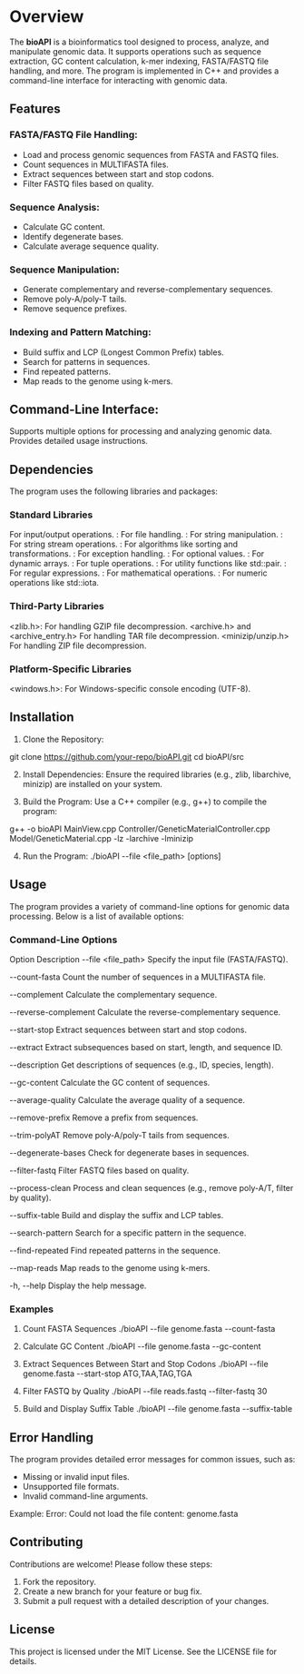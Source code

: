# Overview

The **bioAPI** is a bioinformatics tool designed to process, analyze, and manipulate genomic data. It supports operations such as sequence extraction, GC content calculation, k-mer indexing, FASTA/FASTQ file handling, and more. The program is implemented in C++ and provides a command-line interface for interacting with genomic data.

## Features

### FASTA/FASTQ File Handling:

- Load and process genomic sequences from FASTA and FASTQ files.
- Count sequences in MULTIFASTA files.
- Extract sequences between start and stop codons.
- Filter FASTQ files based on quality.

### Sequence Analysis:

- Calculate GC content.
- Identify degenerate bases.
- Calculate average sequence quality.

### Sequence Manipulation:

- Generate complementary and reverse-complementary sequences.
- Remove poly-A/poly-T tails.
- Remove sequence prefixes.

### Indexing and Pattern Matching:

- Build suffix and LCP (Longest Common Prefix) tables.
- Search for patterns in sequences.
- Find repeated patterns.
- Map reads to the genome using k-mers.

## Command-Line Interface:

Supports multiple options for processing and analyzing genomic data.
Provides detailed usage instructions.

## Dependencies
The program uses the following libraries and packages:

### Standard Libraries
  <iostream>                          For input/output operations.
  <fstream>:                          For file handling.
  <string>:                           For string manipulation.
  <sstream>:                          For string stream operations.
  <algorithm>:                        For algorithms like sorting and transformations.
  <stdexcept>:                        For exception handling.
  <optional>:                         For optional values.
  <vector>:                           For dynamic arrays.
  <tuple>:                            For tuple operations.
  <utility>:                          For utility functions like std::pair.
  <regex>:                            For regular expressions.
  <cmath>:                            For mathematical operations.
  <numeric>:                          For numeric operations like std::iota.

### Third-Party Libraries
<zlib.h>:                          For handling GZIP file decompression.
<archive.h> and <archive_entry.h>  For handling TAR file decompression.
<minizip/unzip.h>                  For handling ZIP file decompression.


### Platform-Specific Libraries
<windows.h>: For Windows-specific console encoding (UTF-8).

## Installation
1. Clone the Repository:

git clone https://github.com/your-repo/bioAPI.git
cd bioAPI/src

2. Install Dependencies: Ensure the required libraries (e.g., zlib, libarchive, minizip) are installed on your system.

3. Build the Program: Use a C++ compiler (e.g., g++) to compile the program:

g++ -o bioAPI MainView.cpp Controller/GeneticMaterialController.cpp Model/GeneticMaterial.cpp -lz -larchive -lminizip

4. Run the Program:
./bioAPI --file <file_path> [options]

## Usage
The program provides a variety of command-line options for genomic data processing. Below is a list of available options:

### Command-Line Options
Option	Description
--file <file_path>	             Specify the input file (FASTA/FASTQ).

--count-fasta	                   Count the number of sequences in a MULTIFASTA file.

--complement	                   Calculate the complementary sequence.

--reverse-complement	           Calculate the reverse-complementary sequence.

--start-stop	                   Extract sequences between start and stop codons.

--extract	                       Extract subsequences based on start, length, and sequence ID.

--description	                   Get descriptions of sequences (e.g., ID, species, length).

--gc-content	                   Calculate the GC content of sequences.

--average-quality	               Calculate the average quality of a sequence.

--remove-prefix	                 Remove a prefix from sequences.

--trim-polyAT	                   Remove poly-A/poly-T tails from sequences.

--degenerate-bases	             Check for degenerate bases in sequences.

--filter-fastq	                 Filter FASTQ files based on quality.

--process-clean	                 Process and clean sequences (e.g., remove poly-A/T, filter by quality).

--suffix-table	                 Build and display the suffix and LCP tables.

--search-pattern	               Search for a specific pattern in the sequence.

--find-repeated	                 Find repeated patterns in the sequence.

--map-reads	                     Map reads to the genome using k-mers.

-h, --help	                     Display the help message.

### Examples

1. Count FASTA Sequences
./bioAPI --file genome.fasta --count-fasta

2. Calculate GC Content
./bioAPI --file genome.fasta --gc-content

3. Extract Sequences Between Start and Stop Codons
./bioAPI --file genome.fasta --start-stop ATG,TAA,TAG,TGA

4. Filter FASTQ by Quality
./bioAPI --file reads.fastq --filter-fastq 30

5. Build and Display Suffix Table
./bioAPI --file genome.fasta --suffix-table

## Error Handling
The program provides detailed error messages for common issues, such as:

- Missing or invalid input files.
- Unsupported file formats.
- Invalid command-line arguments.

Example:
Error: Could not load the file content: genome.fasta

## Contributing
Contributions are welcome! Please follow these steps:

1. Fork the repository.
2. Create a new branch for your feature or bug fix.
3. Submit a pull request with a detailed description of your changes.

## License
This project is licensed under the MIT License. See the LICENSE file for details.

